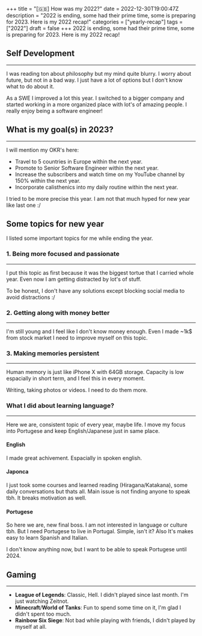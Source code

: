 +++
title = "[🇬🇧] How was my 2022?"
date = 2022-12-30T19:00:47Z
description = "2022 is ending, some had their prime time, some is preparing for 2023. Here is my 2022 recap!"
categories = ["yearly-recap"]
tags = ["2022"]
draft = false
+++
2022 is ending, some had their prime time, some is preparing for 2023. Here is my 2022 recap!

<!--more-->

## Self Development

---

I was reading ton about philosophy but my mind quite blurry. I worry about future, but not in a bad way. I just have a lot of options but I don't know what to do about it.

As a SWE I improved a lot this year. I switched to a bigger company and started working in a more organized place with lot's of amazing people. I really enjoy being a software engineer!

## What is my goal(s) in 2023?

---

I will mention my OKR's here:

- Travel to 5 countries in Europe within the next year.
- Promote to Senior Software Engineer within the next year.
- Increase the subscribers and watch time on my YouTube channel by 150% within the next year.
- Incorporate calisthenics into my daily routine within the next year.

I tried to be more precise this year. I am not that much hyped for new year like last one :/

## Some topics for new year
I listed some important topics for me while ending the year.

### 1. Being more focused and passionate

---

I put this topic as first because it was the biggest tortue that I carried whole year. Even now I am getting distracted by lot's of stuff.

To be honest, I don't have any solutions except blocking social media to avoid distractions :/

### 2. Getting along with money better

---

I'm still young and I feel like I don't know money enough. Even I made ~1k$ from stock market I need to improve myself on this topic.

### 3. Making memories persistent

---

Human memory is just like iPhone X with 64GB storage. Capacity is low espacially in short term, and I feel this in every moment.

Writing, taking photos or videos. I need to do them more.

### What I did about learning language?

---

Here we are, consistent topic of every year, maybe life. I move my focus into Portugese and keep English/Japanese just in same place.

#### English

I made great achivement. Espacially in spoken english.

#### Japonca

I just took some courses and learned reading (Hiragana/Katakana), some daily conversations but thats all. Main issue is not finding anyone to speak tbh. It breaks motivation as well.

#### Portugese

So here we are, new final boss. I am not interested in language or culture tbh. But I need Portugese to live in Portugal. Simple, isn't it? Also It's makes easy to learn Spanish and Italian.

I don't know anything now, but I want to be able to speak Portugese until 2024.

## Gaming

---

- **League of Legends**: Classic, Hell. I didn't played since last month. I'm just watching Zeitnot.
- **Minecraft**/**World of Tanks**: Fun to spend some time on it, I'm glad I didn't spent too much.
- **Rainbow Six Siege**: Not bad while playing with friends, I didn't played by myself at all.
